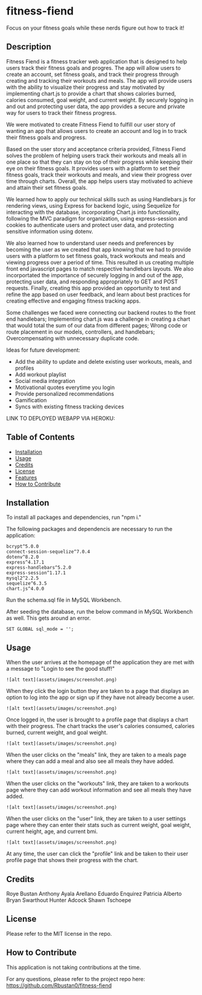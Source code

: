 # fitness-fiend

Focus on your fitness goals while these nerds figure out how to track it!

## Description

Fitness Fiend is a fitness tracker web application that is designed to help users track their fitness goals and progres.  The app will allow users to create an account, set fitness goals, and track their progress through creating and tracking their workouts and meals.  The app will provide users with the ability to visualize their progress and stay motivated by implementing chart.js to provide a chart that shows calories burned, calories consumed, goal weight, and current weight. By securely logging in and out and protecting user data, the app provides a secure and private way for users to track their fitness progress.

We were motivated to create Fitness Fiend to fulfill our user story of wanting an app that allows users to create an account and log in to track their fitness goals and progress. 

Based on the user story and acceptance criteria provided, Fitness Fiend solves the problem of helping users track their workouts and meals all in one place so that they can stay on top of their progress while keeping their eye on their fitness goals. It provides users with a platform to set their fitness goals, track their workouts and meals, and view their progress over time through charts. Overall, the app helps users stay motivated to achieve and attain their set fitness goals.  

We learned how to apply our technical skills such as using Handlebars.js for rendering views, using Express for backend logic, using Sequelize for interacting with the database, incorporating Chart.js into functionality, following the MVC paradigm for organization, using express-session and cookies to authenticate users and protect user data, and protecting sensitive information using dotenv. 

We also learned how to understand user needs and preferences by becoming the user as we created that app knowing that we had to provide users with a platform to set fitness goals, track workouts and meals and viewing progress over a period of time.  This resulted in us creating multiple front end javascript pages to match respective handlebars layouts.  We also incorportated the importance of securely logging in and out of the app, protecting user data, and responding appropriately to GET and POST requests. Finally, creating this app provided an opportunity to test and refine the app based on user feedback, and learn about best practices for creating effective and engaging fitness tracking apps.

Some challenges we faced were connecting our backend routes to the front end handlebars; Implementing chart.js was a challenge in creating a chart that would total the sum of our data from different pages; Wrong code or route placement in our models, controllers, and handlebars; Overcompensating with unnecessary duplicate code.  

Ideas for future development: 
- Add the ability to update and delete existing user workouts, meals, and profiles 
- Add workout playlist
- Social media integration
- Motivational quotes everytime you login
- Provide personalized recommendations
- Gamification
- Syncs with existing fitness tracking devices


LINK TO DEPLOYED WEBAPP VIA HEROKU: 


## Table of Contents 

- [Installation](#installation)
- [Usage](#usage)
- [Credits](#credits)
- [License](#license)
- [Features](#features)
- [How to Contribute](#how_to_contribute)


## Installation

To install all packages and dependencies, run "npm i."

The following packages and dependencis are necessary to run the application: 

    bcrypt^5.0.0
    connect-session-sequelize^7.0.4
    dotenv^8.2.0
    express^4.17.1
    express-handlebars^5.2.0
    express-session^1.17.1
    mysql2^2.2.5
    sequelize^6.3.5
    chart.js^4.0.0

Run the schema.sql file in MySQL Workbench.  

After seeding the database, run the below command in MySQL Workbench as well.  This gets around an error.  

    SET GLOBAL sql_mode = '';


## Usage

When the user arrives at the homepage of the application they are met with a message to "Login to see the good stuff!"  

    ![alt text](assets/images/screenshot.png)

When they click the login button they are taken to a page that displays an option to log into the app or sign up if they have not already become a user.  

    ![alt text](assets/images/screenshot.png)

Once logged in, the user is brought to a profile page that displays a chart with their progress.  The chart tracks the user's calories consumed, calories burned, current weight, and goal weight.  

    ![alt text](assets/images/screenshot.png)

When the user clicks on the "meals" link, they are taken to a meals page where they can add a meal and also see all meals they have added.  

    ![alt text](assets/images/screenshot.png)

When the user clicks on the "workouts" link, they are taken to a workouts page where they can add workout information and see all meals they have added.  

    ![alt text](assets/images/screenshot.png)

When the user clicks on the "user" link, they are taken to a user settings page where they can enter their stats such as current weight, goal weight, current height, age, and current bmi.  

    ![alt text](assets/images/screenshot.png)

At any time, the user can click the "profile" link and be taken to their user profile page that shows their progress with the chart.  


## Credits

Roye Bustan
Anthony Ayala Arellano
Eduardo Enquirez
Patricia Alberto
Bryan Swarthout 
Hunter Adcock
Shawn Tschoepe


## License

Please refer to the MIT license in the repo.  


## How to Contribute

This application is not taking contributions at the time.  

For any questions, please refer to the project repo here: https://github.com/Rbustan0/fitness-fiend


